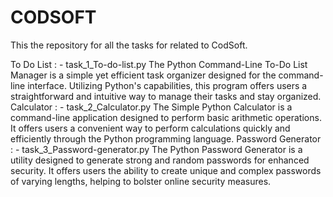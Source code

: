 # CODSOFT
This the repository for all the tasks for related to CodSoft.

To Do List : - task_1_To-do-list.py
              The Python Command-Line To-Do List Manager is a simple yet efficient task organizer designed for the command-line 
              interface. Utilizing Python's capabilities, this program offers users a straightforward and intuitive way to manage 
               their tasks and stay organized.
Calculator : -  task_2_Calculator.py
               The Simple Python Calculator is a command-line application designed to perform basic arithmetic operations. It offers 
               users a convenient way to perform calculations quickly and efficiently through the Python programming language.
Password Generator : - task_3_Password-generator.py
                        The Python Password Generator is a utility designed to generate strong and random passwords for enhanced 
                        security. It offers users the ability to create unique and complex passwords of varying lengths, helping to 
                        bolster online security measures.


